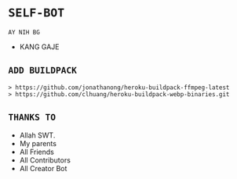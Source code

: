 # ```SELF-BOT```
```AY NIH BG```
- KANG GAJE


## `ADD BUILDPACK`

```
> https://github.com/jonathanong/heroku-buildpack-ffmpeg-latest
> https://github.com/clhuang/heroku-buildpack-webp-binaries.git
```
## `THANKS TO`

- Allah SWT.
- My parents
- All Friends
- All Contributors
- All Creator Bot
